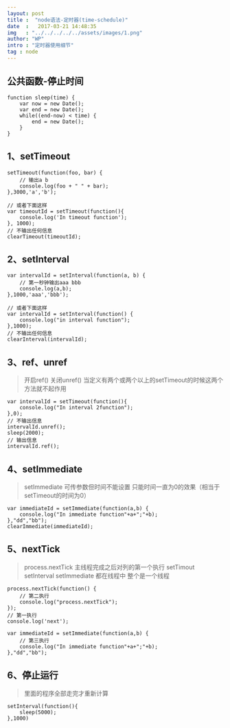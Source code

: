 ```yaml
---
layout: post
title :  "node语法-定时器(time-schedule)"
date  :   2017-03-21 14:48:35
img   : "../../../../../assets/images/1.png"
author: "WP"
intro : "定时器使用细节"
tag : node
---
```



## 公共函数-停止时间 
	
	function sleep(time) {
		var now = new Date();
		var end = new Date();
		while((end-now) < time) {
			end = new Date();
		}
	}
	

## 1、setTimeout

	setTimeout(function(foo, bar) {
		// 输出a b
		console.log(foo + " " + bar);
	},3000,'a','b');
	
	// 或者下面这样
	var timeoutId = setTimeout(function(){
		console.log('In timeout function');
	}, 1000);
	// 不输出任何信息
	clearTimeout(timeoutId);

## 2、setInterval

	var intervalId = setInterval(function(a, b) {
		// 第一秒钟输出aaa bbb
		console.log(a,b);
	},1000,'aaa','bbb');
	
	// 或者下面这样
	var intervalId = setInterval(function() {
		console.log("in interval function");
	},1000);
	// 不输出任何信息
	clearInterval(intervalId);

## 3、ref、unref

> 开启ref() 关闭unref() 当定义有两个或两个以上的setTimeout的时候这两个方法就不起作用

	var intervalId = setTimeout(function(){
		console.log("In interval 2function");
	},0);
	// 不输出信息
	intervalId.unref();
	sleep(2000);
	// 输出信息
	intervalId.ref();
	

## 4、setImmediate

> setImmediate 可传参数但时间不能设置 只能时间一直为0的效果（相当于setTimeout的时间为0）

	var immediateId = setImmediate(function(a,b) {
		console.log("In immediate function"+a+";"+b);
	},"dd","bb");
	clearImmediate(immediateId);
	
## 5、nextTick

> process.nextTick 主线程完成之后对列的第一个执行 
setTimout  setInterval setImmediate 都在线程中 整个是一个线程

	process.nextTick(function() {
		// 第二执行
		console.log("process.nextTick");
	});
	// 第一执行
	console.log('next');
	
	var immediateId = setImmediate(function(a,b) {
		// 第三执行
		console.log("In immediate function"+a+";"+b);
	},"dd","bb");

## 6、停止运行

> 里面的程序全部走完才重新计算

	setInterval(function(){
		sleep(5000);
	},1000)











 





